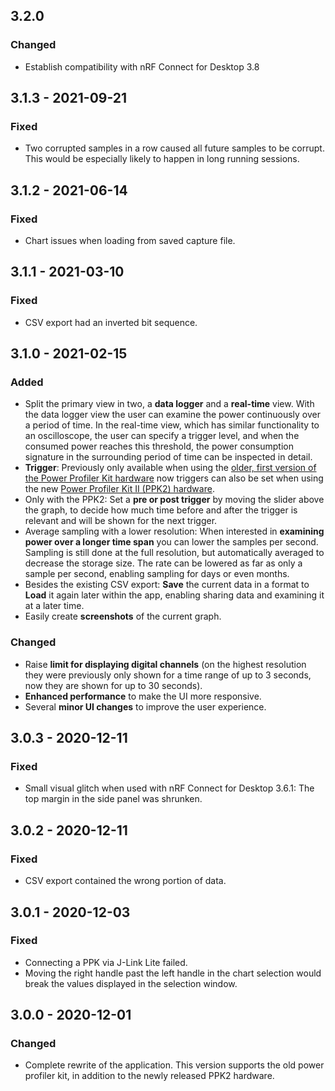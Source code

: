 ## 3.2.0

### Changed

- Establish compatibility with nRF Connect for Desktop 3.8

## 3.1.3 - 2021-09-21

### Fixed

- Two corrupted samples in a row caused all future samples to be corrupt. This would be especially likely to happen in long running sessions.

## 3.1.2 - 2021-06-14

### Fixed

- Chart issues when loading from saved capture file.

## 3.1.1 - 2021-03-10

### Fixed

- CSV export had an inverted bit sequence.

## 3.1.0 - 2021-02-15

### Added

- Split the primary view in two, a **data logger** and a **real-time** view.
    With the data logger view the user can examine the power continuously over a
    period of time. In the real-time view, which has similar functionality to an
    oscilloscope, the user can specify a trigger level, and when the consumed
    power reaches this threshold, the power consumption signature in the
    surrounding period of time can be inspected in detail.
- **Trigger**: Previously only available when using the
    [older, first version of the Power Profiler Kit hardware](https://www.nordicsemi.com/Software-and-tools/Development-Tools/Power-Profiler-Kit)
    now triggers can also be set when using the new
    [Power Profiler Kit II (PPK2) hardware](https://www.nordicsemi.com/Software-and-tools/Development-Tools/Power-Profiler-Kit-2).
- Only with the PPK2: Set a **pre or post trigger** by moving the slider above
    the graph, to decide how much time before and after the trigger is relevant
    and will be shown for the next trigger.
- Average sampling with a lower resolution: When interested in **examining
    power over a longer time span** you can lower the samples per second.
    Sampling is still done at the full resolution, but automatically averaged to
    decrease the storage size. The rate can be lowered as far as only a sample
    per second, enabling sampling for days or even months.
- Besides the existing CSV export: **Save** the current data in a format to
    **Load** it again later within the app, enabling sharing data and examining
    it at a later time.
- Easily create **screenshots** of the current graph.

### Changed

- Raise **limit for displaying digital channels** (on the highest resolution
    they were previously only shown for a time range of up to 3 seconds, now
    they are shown for up to 30 seconds).
- **Enhanced performance** to make the UI more responsive.
- Several **minor UI changes** to improve the user experience.

## 3.0.3 - 2020-12-11

### Fixed

- Small visual glitch when used with nRF Connect for Desktop 3.6.1:
    The top margin in the side panel was shrunken.

## 3.0.2 - 2020-12-11

### Fixed

- CSV export contained the wrong portion of data.

## 3.0.1 - 2020-12-03

### Fixed

- Connecting a PPK via J-Link Lite failed.
- Moving the right handle past the left handle in the chart selection would
    break the values displayed in the selection window.

## 3.0.0 - 2020-12-01

### Changed

- Complete rewrite of the application. This version supports the old power
    profiler kit, in addition to the newly released PPK2 hardware.
